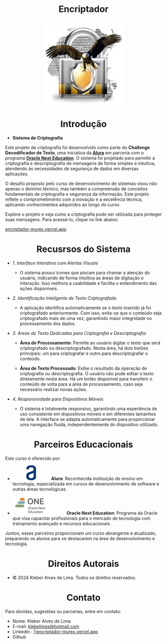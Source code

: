 <div align="center">
  <h1 align="center">
    Encriptador
    <br />
    <br />
    <a href="Cadeado">
      <img src="Assets/criptografia_aguia.png" alt="Imagem de Cadeado Fechado">
    </a>
  </h1>
</div>
<h1 align="center"> Introdução </h1>

- **Sistema de Criptografia**

Este projeto de criptografia foi desenvolvido como parte do **Challenge Decodificador de Texto**, uma iniciativa da [**Alura**](https://www.alura.com.br/) em parceria com o programa [**Oracle Next Education**](https://www.oracle.com/br/education/oracle-next-education/). O sistema foi projetado para permitir a criptografia e descriptografia de mensagens de forma simples e intuitiva, atendendo às necessidades de segurança de dados em diversas aplicações.

O desafio proposto pelo curso de desenvolvimento de sistemas visou não apenas o domínio técnico, mas também a compreensão de conceitos fundamentais de criptografia e segurança da informação. Este projeto reflete o comprometimento com a inovação e a excelência técnica, aplicando conhecimentos adquiridos ao longo do curso.

Explore o projeto e veja como a criptografia pode ser utilizada para proteger suas mensagens. Para acessá-lo, clique no link abaixo:

[encriptador-murex.vercel.app](https://encriptador-murex.vercel.app)

<h1 align="center"> Recusrsos do Sistema </h1>

- *1. Interface Interativa com Alertas Visuais*
    - O sistema possui ícones que piscam para chamar a atenção do usuário, indicando de forma intuitiva as áreas de digitação e 
      interação. Isso melhora a usabilidade e facilita o entendimento das ações disponíveis.

-  *2. Identificação Inteligente de Texto Criptografado*

     - A aplicação identifica automaticamente se o texto inserido já foi criptografado anteriormente. Com isso, evita-se que o conteúdo 
     seja criptografado mais de uma vez, garantindo maior integridade no processamento dos dados.

-   *3. Áreas de Texto Dedicadas para Criptografia e Descriptografia*
  
    - **Área de Processamento**: Permite ao usuário digitar o texto que será criptografado ou descriptografado. Nesta área, há dois 
      botões principais: um para criptografar e outro para descriptografar o conteúdo.
      
    - **Área de Texto Processado**: Exibe o resultado da operação de criptografia ou descriptografia. O usuário não pode editar o texto 
      diretamente nesta área. Há um botão disponível para transferir o conteúdo de volta para a área de processamento, caso seja 
      necessário realizar novas ações.

-   *4. Responsividade para Dispositivos Móveis*
     
      - O sistema é totalmente responsivo, garantindo uma experiência de uso consistente em dispositivos móveis e em diferentes tamanhos 
        de tela. A interface se adapta automaticamente para proporcionar uma navegação fluida, independentemente do dispositivo 
      utilizado.   
<h1 align="center"> Parceiros Educacionais</h1>

Este curso é oferecido por:   
 
- <img class="imagem" src="./Assets/Logo Alura.png" alt="logo Alura" >          **Alura**: Reconhecida instituição de ensino em tecnologia, especializada em cursos de desenvolvimento de software e outras áreas tecnológicas.
  
- <img class="imagem" src="./Assets/logo one.webp"  alt="logo Alura" >  **Oracle Next Education**: Programa da Oracle que visa capacitar profissionais para o mercado de tecnologia com treinamento avançado e recursos educacionais.

Juntos, esses parceiros proporcionam um curso abrangente e atualizado, preparando os alunos para se destacarem na área de desenvolvimento e tecnologia.

<h1 align="center"> Direitos Autorais</h1>

- ©  2024 Kleber Alves de Lima. Todos os direitos reservados.

<h1 align="center"> Contato</h1>

Para dúvidas, sugestões ou parcerias, entre em contato:

- Nome: Kleber Alves de Lima
- E-mail: klebelimas@hotmail.com
- Linkedin : [][encriptador-murex.vercel.app](https://encriptador-murex.vercel.app)
- Github
